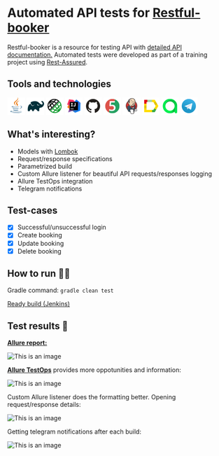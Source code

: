 # Automated API tests for [Restful-booker](https://restful-booker.herokuapp.com/)
Restful-booker is a resource for testing API with [detailed API documentation.](https://restful-booker.herokuapp.com/apidoc/index.html)
Automated tests were developed as part of a training project using [Rest-Assured](https://rest-assured.io/).

## Tools and technologies
![This is an image](/media/Java.png)
![This is an image](/media/Gradle.png)
![This is an image](/media/Rest-Assured.png)
![This is an image](/media/Intelij_IDEA.png)
![This is an image](/media/Github.png)
![This is an image](/media/JUnit5.png)
![This is an image](/media/Jenkins.png)
![This is an image](/media/Allure_Report.png)
![This is an image](/media/AllureTestOps.png)
![This is an image](/media/Telegram.png)

## What's interesting?
* Models with [Lombok](https://projectlombok.org/)
* Request/response specifications
* Parametrized build
* Custom Allure listener for beautiful API requests/responses logging
* Allure TestOps integration
* Telegram notifications

## Test-cases
- [x] Successful/unsuccessful login
- [x] Create booking
- [x] Update booking
- [x] Delete booking

## How to run :running_woman:

Gradle command:
```gradle clean test```

[Ready build (Jenkins)](https://jenkins.autotests.cloud/job/C16-sw_tata-restful-booker/)

## Test results :bookmark_tabs:
[**Allure report:**](https://jenkins.autotests.cloud/job/C16-sw_tata-restful-booker/4/allure/)

![This is an image](/media/allurereport.png)

[**Allure TestOps**](https://allure.autotests.cloud/launch/20388/tree/286893?treeId=0) provides more oppotunities and information:

![This is an image](/media/testops.png)

Custom Allure listener does the formatting better. Opening request/response details:

![This is an image](/media/listener.png)

Getting telegram notifications after each build:

![This is an image](/media/telegrambot.png)
